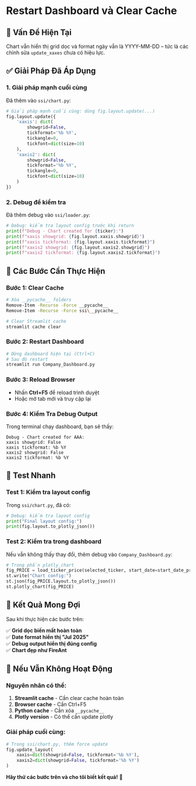 # Restart Dashboard và Clear Cache

## 🚨 **Vấn Đề Hiện Tại**
Chart vẫn hiển thị grid dọc và format ngày vẫn là YYYY-MM-DD – tức là các chỉnh sửa `update_xaxes` chưa có hiệu lực.

## ✅ **Giải Pháp Đã Áp Dụng**

### 1. **Giải pháp mạnh cuối cùng**
Đã thêm vào `ssi/chart.py`:
```python
# Giải pháp mạnh cuối cùng: dùng fig.layout.update(...)
fig.layout.update({
    'xaxis': dict(
        showgrid=False,
        tickformat='%b %Y',
        tickangle=0,
        tickfont=dict(size=10)
    ),
    'xaxis2': dict(
        showgrid=False,
        tickformat='%b %Y',
        tickangle=0,
        tickfont=dict(size=10)
    )
})
```

### 2. **Debug để kiểm tra**
Đã thêm debug vào `ssi/loader.py`:
```python
# Debug: kiểm tra layout config trước khi return
print(f"Debug - Chart created for {ticker}:")
print(f"xaxis showgrid: {fig.layout.xaxis.showgrid}")
print(f"xaxis tickformat: {fig.layout.xaxis.tickformat}")
print(f"xaxis2 showgrid: {fig.layout.xaxis2.showgrid}")
print(f"xaxis2 tickformat: {fig.layout.xaxis2.tickformat}")
```

## 🔧 **Các Bước Cần Thực Hiện**

### **Bước 1: Clear Cache**
```bash
# Xóa __pycache__ folders
Remove-Item -Recurse -Force __pycache__
Remove-Item -Recurse -Force ssi\__pycache__

# Clear Streamlit cache
streamlit cache clear
```

### **Bước 2: Restart Dashboard**
```bash
# Dừng dashboard hiện tại (Ctrl+C)
# Sau đó restart
streamlit run Company_Dashboard.py
```

### **Bước 3: Reload Browser**
- Nhấn **Ctrl+F5** để reload trình duyệt
- Hoặc mở tab mới và truy cập lại

### **Bước 4: Kiểm Tra Debug Output**
Trong terminal chạy dashboard, bạn sẽ thấy:
```
Debug - Chart created for AAA:
xaxis showgrid: False
xaxis tickformat: %b %Y
xaxis2 showgrid: False
xaxis2 tickformat: %b %Y
```

## 🧪 **Test Nhanh**

### **Test 1: Kiểm tra layout config**
Trong `ssi/chart.py`, đã có:
```python
# Debug: kiểm tra layout config
print("Final layout config:")
print(fig.layout.to_plotly_json())
```

### **Test 2: Kiểm tra trong dashboard**
Nếu vẫn không thấy thay đổi, thêm debug vào `Company_Dashboard.py`:
```python
# Trong phần plotly_chart
fig_PRICE = load_ticker_price(selected_ticker, start_date=start_date_price.strftime('%Y-%m-%d'))
st.write("Chart config:")
st.json(fig_PRICE.layout.to_plotly_json())
st.plotly_chart(fig_PRICE)
```

## 🎯 **Kết Quả Mong Đợi**

Sau khi thực hiện các bước trên:

✅ **Grid dọc biến mất hoàn toàn**  
✅ **Date format hiển thị "Jul 2025"**  
✅ **Debug output hiển thị đúng config**  
✅ **Chart đẹp như FireAnt**  

## 🚨 **Nếu Vẫn Không Hoạt Động**

### **Nguyên nhân có thể:**
1. **Streamlit cache** - Cần clear cache hoàn toàn
2. **Browser cache** - Cần Ctrl+F5
3. **Python cache** - Cần xóa `__pycache__`
4. **Plotly version** - Có thể cần update plotly

### **Giải pháp cuối cùng:**
```python
# Trong ssi/chart.py, thêm force update
fig.update_layout(
    xaxis=dict(showgrid=False, tickformat='%b %Y'),
    xaxis2=dict(showgrid=False, tickformat='%b %Y')
)
```

**Hãy thử các bước trên và cho tôi biết kết quả!** 🚀 